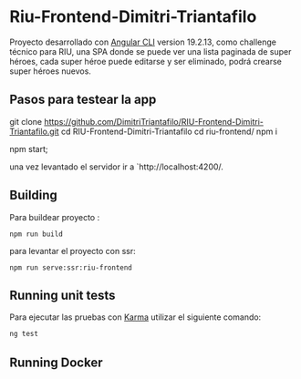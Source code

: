 # Riu-Frontend-Dimitri-Triantafilo

Proyecto desarrollado con [Angular CLI](https://github.com/angular/angular-cli) version 19.2.13, como challenge técnico para RIU, 
una SPA donde se puede ver una lista paginada de super héroes, cada super héroe puede editarse y ser eliminado, podrá crearse super héroes nuevos.

## Pasos para testear la app 

git clone https://github.com/DimitriTriantafilo/RIU-Frontend-Dimitri-Triantafilo.git
 cd RIU-Frontend-Dimitri-Triantafilo
 cd riu-frontend/
 npm i

 npm start;

 una vez levantado el servidor ir a `http://localhost:4200/.


## Building

Para buildear proyecto :

```
npm run build
```

para levantar el proyecto con ssr:
```
npm run serve:ssr:riu-frontend
```

## Running unit tests

Para ejecutar las pruebas con [Karma](https://karma-runner.github.io) utilizar el siguiente comando:

```bash
ng test
```
## Running Docker

